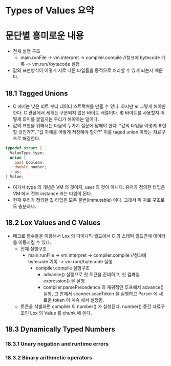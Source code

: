 # Types of Values 요약


# 문단별 흥미로운 내용
- 전체 실행 구조
  - main.runFile -> vm.interpret -> compiler.compile //청크에 bytecode 기록 -> vm.run//bytecode 실행
- 값의 표현방식이 어떻게 서로 다른 타입들을 동적으로 처리할 수 있게 되는지 배운다.
## 18.1 Tagged Unions
- C 에서는 낮은 비트 부터 데이터 스트럭쳐를 만들 수 있다. 하지만 또 그렇게 해야한 한다. C 관점에서 세계는 구분되지 않은 바이트 배열이다. 몇 바이트를 사용할지 어떻게 의미를 붙일지는 우리가 해야하는 일이다.
- 값의 표현을 위해서는 다음의 두가지 질문에 답해야 한다. "값의 타입을 어떻게 표현할 것인가?", "값 자체를 어떻게 저장해야 할까?" 이를 taged union 이라는 자료구조로 해결한다.
```c
typedef struct {
  ValueType type;
  union {
    bool boolean;
    double number;
  } as; 
} Value;
```
- 여기서 type 의 개념은 VM 의 것이지, user 의 것이 아니다. 유저가 정의한 타입은 VM 에서 전부 instance 라는 타입이 된다.
- 현재 우리가 정의한 값 타입은 모두 불변(immutable) 이다. 그래서 위 자료 구조로도 충분하다.
## 18.2 Lox Values and C Values
- 메크로 함수들을 이용해서 Lox 의 다이나믹 월드에서 C 의 스태틱 월드간에 데이터를 이동시킬 수 있다.
  - 전체 실행구조
    - main.runFile -> vm.interpret -> compiler.compile //청크에 bytecode 기록 -> vm.run//bytecode 실행
      - compiler.compile 실행구조
        - advance() 실행으로 첫 토큰을 준비하고, 첫 컴파일 expression() 을 실행 
        - compiler.parsePrecedence 의 재귀적인 루프에서 advance() 실행, 그 안에서 scanner.scanToken 을 실행하고 Parser 에 새로운 token 이 계속 해서 설정됨. 
  - 토큰을 식별하면 complier 의 number() 가 실행된다. number() 중간 자료구조인 Lox 의 Value 를 chunk 에 쓴다.
## 18.3 Dynamically Typed Numbers
### 18.3.1 Unary negation and runtime errors
### 18.3.2 Binary arithmetic operators


